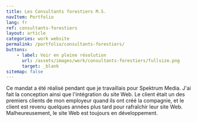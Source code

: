 ```yaml
---
title: Les Consultants forestiers M.S.
navItem: Portfolio
lang: fr
ref: consultants-forestiers
layout: article
categories: work website
permalink: /portfolio/consultants-forestiers/
buttons:
    - label: Voir en pleine résolution
      url: /assets/images/work/consultants-forestiers/fullsize.png
      target: _blank
sitemap: false
---
```


Ce mandat a été réalisé pendant que je travaillais pour Spektrum Media. J'ai fait la conception ainsi que l'intégration du site Web. Le client était un des premiers clients de mon employeur quand ils ont créé la compagnie, et le client est revenu quelques années plus tard pour rafraîchir leur site Web. Malheureusement, le site Web est toujours en développement.